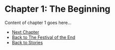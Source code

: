 # Chapter 1: The Beginning

Content of chapter 1 goes here...

- [Next Chapter](chapter2.md)
- [Back to The Festival of the End](index.md)
- [Back to Stories](../../stories.md)
